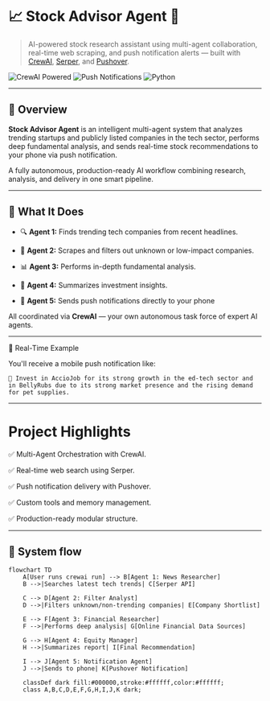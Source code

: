 # 📈 Stock Advisor Agent 🚀

> AI-powered stock research assistant using multi-agent collaboration, real-time web scraping, and push notification alerts — built with [CrewAI](https://github.com/joaomdmoura/crewAI), [Serper](https://serper.dev/), and [Pushover](https://pushover.net/).

![CrewAI Powered](https://img.shields.io/badge/Built%20with-CrewAI-blueviolet?style=flat&logo=python)
![Push Notifications](https://img.shields.io/badge/Push-Pushover-blue?style=flat)
![Python](https://img.shields.io/badge/Made%20with-Python-FFD43B?style=flat&logo=python)

---

## 🌟 Overview

**Stock Advisor Agent** is an intelligent multi-agent system that analyzes trending startups and publicly listed companies in the tech sector, performs deep fundamental analysis, and sends real-time stock recommendations to your phone via push notification.

A fully autonomous, production-ready AI workflow combining research, analysis, and delivery in one smart pipeline.

---

## 🧠 What It Does

- 🔍 **Agent 1:** Finds trending tech companies from recent headlines.
  
- 🧾 **Agent 2:** Scrapes and filters out unknown or low-impact companies.
  
- 📊 **Agent 3:** Performs in-depth fundamental analysis.
  
- 📝 **Agent 4:** Summarizes investment insights.
  
- 📲 **Agent 5:** Sends push notifications directly to your phone

All coordinated via **CrewAI** — your own autonomous task force of expert AI agents.

---
📲 Real-Time Example

You'll receive a mobile push notification like:

    💸 Invest in AccioJob for its strong growth in the ed-tech sector and in BellyRubs due to its strong market presence and the rising demand for pet supplies.
---

# Project Highlights

✅ Multi-Agent Orchestration with CrewAI.

✅ Real-time web search using Serper.

✅ Push notification delivery with Pushover.

✅ Custom tools and memory management.

✅ Production-ready modular structure.

---

## 🧠 System flow

```mermaid
flowchart TD
    A[User runs crewai run] --> B[Agent 1: News Researcher]
    B -->|Searches latest tech trends| C[Serper API]

    C --> D[Agent 2: Filter Analyst]
    D -->|Filters unknown/non-trending companies| E[Company Shortlist]

    E --> F[Agent 3: Financial Researcher]
    F -->|Performs deep analysis| G[Online Financial Data Sources]

    G --> H[Agent 4: Equity Manager]
    H -->|Summarizes report| I[Final Recommendation]

    I --> J[Agent 5: Notification Agent]
    J -->|Sends to phone| K[Pushover Notification]

    classDef dark fill:#000000,stroke:#ffffff,color:#ffffff;
    class A,B,C,D,E,F,G,H,I,J,K dark;
